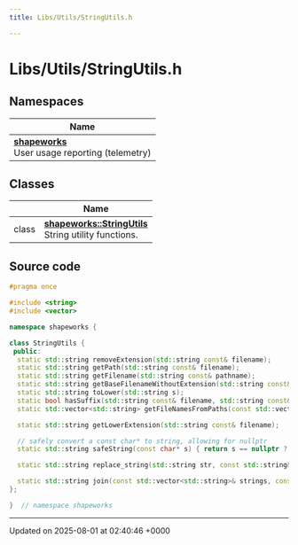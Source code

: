 ```yaml
---
title: Libs/Utils/StringUtils.h

---
```


# Libs/Utils/StringUtils.h



## Namespaces

| Name           |
| -------------- |
| **[shapeworks](../Namespaces/namespaceshapeworks.md)** <br>User usage reporting (telemetry)  |

## Classes

|                | Name           |
| -------------- | -------------- |
| class | **[shapeworks::StringUtils](../Classes/classshapeworks_1_1StringUtils.md)** <br>String utility functions.  |




## Source code

```cpp
#pragma once

#include <string>
#include <vector>

namespace shapeworks {

class StringUtils {
 public:
  static std::string removeExtension(std::string const& filename);
  static std::string getPath(std::string const& filename);
  static std::string getFilename(std::string const& pathname);
  static std::string getBaseFilenameWithoutExtension(std::string const& pathname);
  static std::string toLower(std::string s);
  static bool hasSuffix(std::string const& filename, std::string const& suffix);
  static std::vector<std::string> getFileNamesFromPaths(const std::vector<std::string>& paths);

  static std::string getLowerExtension(std::string const& filename);

  // safely convert a const char* to string, allowing for nullptr
  static std::string safeString(const char* s) { return s == nullptr ? std::string() : s; }

  static std::string replace_string(std::string str, const std::string& search, const std::string& replace);

  static std::string join(const std::vector<std::string>& strings, const std::string& delimiter);
};

}  // namespace shapeworks
```


-------------------------------

Updated on 2025-08-01 at 02:40:46 +0000
